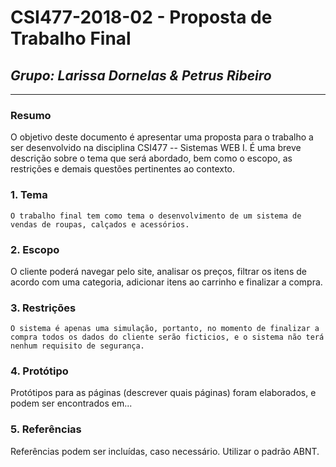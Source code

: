 # **CSI477-2018-02 - Proposta de Trabalho Final**
## *Grupo: Larissa Dornelas & Petrus Ribeiro*

--------------

<!-- Descrever um resumo sobre o trabalho. -->

### Resumo
O objetivo deste documento é apresentar uma proposta para o trabalho a ser desenvolvido na disciplina CSI477 -- Sistemas WEB I. É uma breve descrição sobre o tema que será abordado, bem como o escopo, as restrições e demais questões pertinentes ao contexto. 

<!-- Apresentar o tema. -->
### 1. Tema

	O trabalho final tem como tema o desenvolvimento de um sistema de vendas de roupas, calçados e acessórios.

<!-- Descrever e limitar o escopo da aplicação. -->
### 2. Escopo

   O cliente poderá navegar pelo site, analisar os preços, filtrar os itens de acordo com uma categoria, adicionar itens ao carrinho e finalizar a compra.

<!-- Apresentar restrições de funcionalidades e de escopo. -->
### 3. Restrições

	O sistema é apenas uma simulação, portanto, no momento de finalizar a compra todos os dados do cliente serão ficticios, e o sistema não terá nenhum requisito de segurança.


<!-- Construir alguns protótipos para a aplicação, disponibilizá-los no Github e descrever o que foi considerado. //-->
### 4. Protótipo
  Protótipos para as páginas (descrever quais páginas) foram elaborados, e podem ser encontrados em...

### 5. Referências
Referências podem ser incluídas, caso necessário. Utilizar o padrão ABNT.
